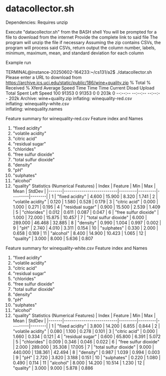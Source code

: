# datacollector.sh

Dependencies:
Requires unzip

Execute "datacollector.sh" from the BASH shell
You will be prompted for a file to download from the internet
Provide the complete link to said file
The program will unzip the file if necessary
Assuming the zip contains CSVs, the program will process said CSVs, return output the column number, labels, minimum, maximum, mean, and standard deviation for each column

Example run


TERMINAL@instance-20250602-164233:~/cs131/a2$ ./datacollector.sh 
Please enter a URL to download from
https://archive.ics.uci.edu/static/public/186/wine+quality.zip
  % Total    % Received % Xferd  Average Speed   Time    Time     Time  Current
                                 Dload  Upload   Total   Spent    Left  Speed
100 91353    0 91353    0     0   203k      0 --:--:-- --:--:-- --:--:--  202k
Archive:  wine+quality.zip
  inflating: winequality-red.csv     
  inflating: winequality-white.csv   
  inflating: winequality.names       

Feature summary for  winequality-red.csv
Feature index and Names
 1. "fixed acidity"
 2. "volatile acidity"
 3. "citric acid"
 4. "residual sugar"
 5. "chlorides"
 6. "free sulfur dioxide"
 7. "total sulfur dioxide"
 8. "density"
 9. "pH"
10. "sulphates"
11. "alcohol"
12. "quality"
Statistics (Numerical Features)
| Index | Feature                   | Min     | Max     | Mean    | StdDev |
|-------|---------------------------|---------|---------|---------|--------|
|  1    | "fixed acidity"           |   4.600 |  15.900 |   8.320 |   1.741
|  2    | "volatile acidity"        |   0.120 |   1.580 |   0.528 |   0.179
|  3    | "citric acid"             |   0.000 |   1.000 |   0.271 |   0.195
|  4    | "residual sugar"          |   0.900 |  15.500 |   2.539 |   1.409
|  5    | "chlorides"               |   0.012 |   0.611 |   0.087 |   0.047
|  6    | "free sulfur dioxide"     |   1.000 |  72.000 |  15.875 |  10.457
|  7    | "total sulfur dioxide"    |   6.000 | 289.000 |  46.468 |  32.885
|  8    | "density"                 |   0.990 |   1.004 |   0.997 |   0.002
|  9    | "pH"                      |   2.740 |   4.010 |   3.311 |   0.154
| 10    | "sulphates"               |   0.330 |   2.000 |   0.658 |   0.169
| 11    | "alcohol"                 |   8.400 |  14.900 |  10.423 |   1.065
| 12    | "quality"                 |   3.000 |   8.000 |   5.636 |   0.807

Feature summary for  winequality-white.csv
Feature index and Names
 1. "fixed acidity"
 2. "volatile acidity"
 3. "citric acid"
 4. "residual sugar"
 5. "chlorides"
 6. "free sulfur dioxide"
 7. "total sulfur dioxide"
 8. "density"
 9. "pH"
10. "sulphates"
11. "alcohol"
12. "quality"
Statistics (Numerical Features)
| Index | Feature                   | Min     | Max     | Mean    | StdDev |
|-------|---------------------------|---------|---------|---------|--------|
|  1    | "fixed acidity"           |   3.800 |  14.200 |   6.855 |   0.844
|  2    | "volatile acidity"        |   0.080 |   1.100 |   0.278 |   0.101
|  3    | "citric acid"             |   0.000 |   1.660 |   0.334 |   0.121
|  4    | "residual sugar"          |   0.600 |  65.800 |   6.391 |   5.072
|  5    | "chlorides"               |   0.009 |   0.346 |   0.046 |   0.022
|  6    | "free sulfur dioxide"     |   2.000 | 289.000 |  35.308 |  17.005
|  7    | "total sulfur dioxide"    |   9.000 | 440.000 | 138.361 |  42.494
|  8    | "density"                 |   0.987 |   1.039 |   0.994 |   0.003
|  9    | "pH"                      |   2.720 |   3.820 |   3.188 |   0.151
| 10    | "sulphates"               |   0.220 |   1.080 |   0.490 |   0.114
| 11    | "alcohol"                 |   8.000 |  14.200 |  10.514 |   1.230
| 12    | "quality"                 |   3.000 |   9.000 |   5.878 |   0.886


